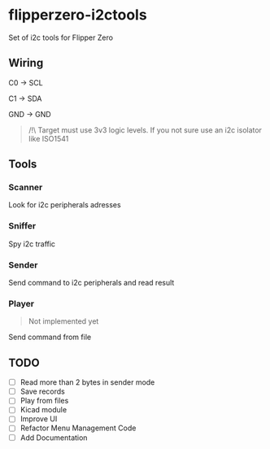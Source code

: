 # flipperzero-i2ctools

Set of i2c tools for Flipper Zero

## Wiring

C0 -> SCL

C1 -> SDA

GND -> GND

>/!\ Target must use 3v3 logic levels. If you not sure use an i2c isolator like ISO1541

## Tools

### Scanner

Look for i2c peripherals adresses

### Sniffer

Spy i2c traffic

### Sender

Send command to i2c peripherals and read result 

### Player

> Not implemented yet

Send command from file

## TODO

- [ ] Read more than 2 bytes in sender mode
- [ ] Save records
- [ ] Play from files
- [ ] Kicad module
- [ ] Improve UI
- [ ] Refactor Menu Management Code
- [ ] Add Documentation
